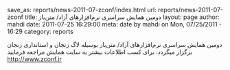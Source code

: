 save_as: reports/news-2011-07-zconf/index.html
url: reports/news-2011-07-zconf
title: دومین همایش سراسری نرم‌افزارهای آزاد/ متن‌باز 
layout: page
author: mahdi
date: 2011-07-25 16:29:00
meta: date by mahdi on Mon, 07/25/2011 - 16:29
category: reports

دومین همایش سراسری نرم‌افزارهای آزاد/ متن‌باز بوسیله لاگ زنجان و استانداری
زنجان برگزار میگردد. برای کسب اطلاعات بیشتر به سایت همایش مراجعه فرمایید  
<http://www.zconf.ir>


